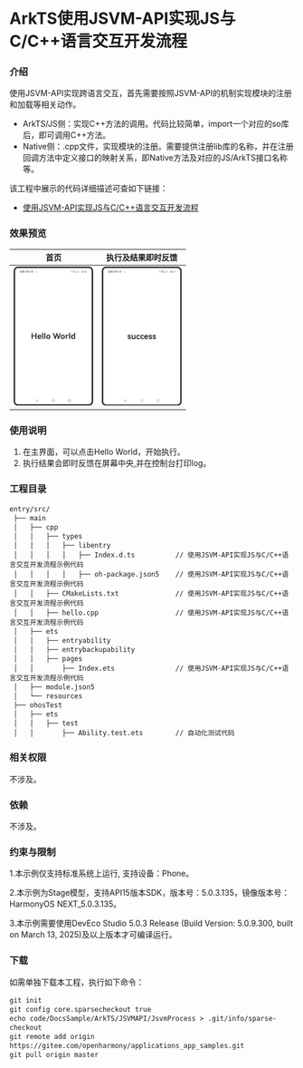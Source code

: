 # ArkTS使用JSVM-API实现JS与C/C++语言交互开发流程

### 介绍

使用JSVM-API实现跨语言交互，首先需要按照JSVM-API的机制实现模块的注册和加载等相关动作。

- ArkTS/JS侧：实现C++方法的调用。代码比较简单，import一个对应的so库后，即可调用C++方法。
- Native侧：.cpp文件，实现模块的注册。需要提供注册lib库的名称，并在注册回调方法中定义接口的映射关系，即Native方法及对应的JS/ArkTS接口名称等。

该工程中展示的代码详细描述可查如下链接：

- [使用JSVM-API实现JS与C/C++语言交互开发流程](https://docs.openharmony.cn/pages/v5.0/zh-cn/application-dev/napi/use-jsvm-process.md)

### 效果预览

|                              首页                               |                       执行及结果即时反馈                        |
| :-------------------------------------------------------------: | :-------------------------------------------------------------: |
| <img src="./screenshots/JsvmProcess_1.png" style="zoom:33%;" /> | <img src="./screenshots/JsvmProcess_2.png" style="zoom:33%;" /> |

### 使用说明

1. 在主界面，可以点击Hello World，开始执行。
2. 执行结果会即时反馈在屏幕中央,并在控制台打印log。

### 工程目录

```
entry/src/
 ├── main
 │   ├── cpp
 │   │   ├── types
 │   │   │   ├── libentry
 │   │   │   │   ├── Index.d.ts          // 使用JSVM-API实现JS与C/C++语言交互开发流程示例代码
 │   │   │   │   ├── oh-package.json5 	 // 使用JSVM-API实现JS与C/C++语言交互开发流程示例代码
 │   │   ├── CMakeLists.txt              // 使用JSVM-API实现JS与C/C++语言交互开发流程示例代码
 │   │   ├── hello.cpp                   // 使用JSVM-API实现JS与C/C++语言交互开发流程示例代码
 │   ├── ets
 │   │   ├── entryability
 │   │   ├── entrybackupability
 │   │   ├── pages
 │   │       ├── Index.ets               // 使用JSVM-API实现JS与C/C++语言交互开发流程示例代码
 │   ├── module.json5
 │   └── resources
 ├── ohosTest
 │   ├── ets
 │   │   ├── test
 │   │       ├── Ability.test.ets        // 自动化测试代码
```

### 相关权限

不涉及。

### 依赖

不涉及。

### 约束与限制

1.本示例仅支持标准系统上运行, 支持设备：Phone。

2.本示例为Stage模型，支持API15版本SDK，版本号：5.0.3.135，镜像版本号：HarmonyOS NEXT_5.0.3.135。

3.本示例需要使用DevEco Studio 5.0.3 Release (Build Version: 5.0.9.300, built on March 13, 2025)及以上版本才可编译运行。

### 下载

如需单独下载本工程，执行如下命令：

```
git init
git config core.sparsecheckout true
echo code/DocsSample/ArkTS/JSVMAPI/JsvmProcess > .git/info/sparse-checkout
git remote add origin https://gitee.com/openharmony/applications_app_samples.git
git pull origin master
```
